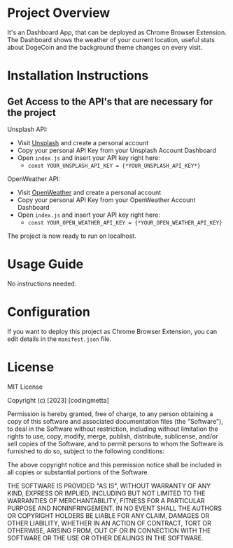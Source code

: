 # Project Overview

It's an Dashboard App, that can be deployed as Chrome Browser Extension. The Dashboard shows the weather of your current location, useful stats about DogeCoin and the background theme changes on every visit.

# Installation Instructions


## Get Access to the API's that are necessary for the project

Unsplash API: 
* Visit [Unsplash](https://api.unsplash.com) and create a personal account 
* Copy your personal API Key from your Unsplash Account Dashboard
* Open `index.js` and insert your API key right here:
   * `const YOUR_UNSPLASH_API_KEY = {*YOUR_UNSPLASH_API_KEY*}`

OpenWeather API: 
* Visit [OpenWeather](https://openweathermap.org/api) and create a personal account 
* Copy your personal API Key from your OpenWeather Account Dashboard 
* Open `index.js` and insert your API key right here:
   * `const YOUR_OPEN_WEATHER_API_KEY = {*YOUR_OPEN_WEATHER_API_KEY}`

The project is now ready to run on localhost.


# Usage Guide

No instructions needed. 


# Configuration

If you want to deploy this project as Chrome Browser Extension, you can edit 
details in the `manifest.json` file.


# License

MIT License

Copyright (c) [2023] [codingmetta]

Permission is hereby granted, free of charge, to any person obtaining a copy
of this software and associated documentation files (the "Software"), to deal
in the Software without restriction, including without limitation the rights
to use, copy, modify, merge, publish, distribute, sublicense, and/or sell
copies of the Software, and to permit persons to whom the Software is
furnished to do so, subject to the following conditions:

The above copyright notice and this permission notice shall be included in all
copies or substantial portions of the Software.

THE SOFTWARE IS PROVIDED "AS IS", WITHOUT WARRANTY OF ANY KIND, EXPRESS OR
IMPLIED, INCLUDING BUT NOT LIMITED TO THE WARRANTIES OF MERCHANTABILITY,
FITNESS FOR A PARTICULAR PURPOSE AND NONINFRINGEMENT. IN NO EVENT SHALL THE
AUTHORS OR COPYRIGHT HOLDERS BE LIABLE FOR ANY CLAIM, DAMAGES OR OTHER
LIABILITY, WHETHER IN AN ACTION OF CONTRACT, TORT OR OTHERWISE, ARISING FROM,
OUT OF OR IN CONNECTION WITH THE SOFTWARE OR THE USE OR OTHER DEALINGS IN THE
SOFTWARE.
